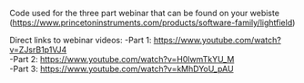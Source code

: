 Code used for the three part webinar that can be found on your webiste (https://www.princetoninstruments.com/products/software-family/lightfield)

Direct links to webinar videos:
  -Part 1: https://www.youtube.com/watch?v=ZJsrB1p1VJ4  
  -Part 2: https://www.youtube.com/watch?v=H0lwmTkYU_M  
  -Part 3: https://www.youtube.com/watch?v=kMhDYoU_pAU
 
